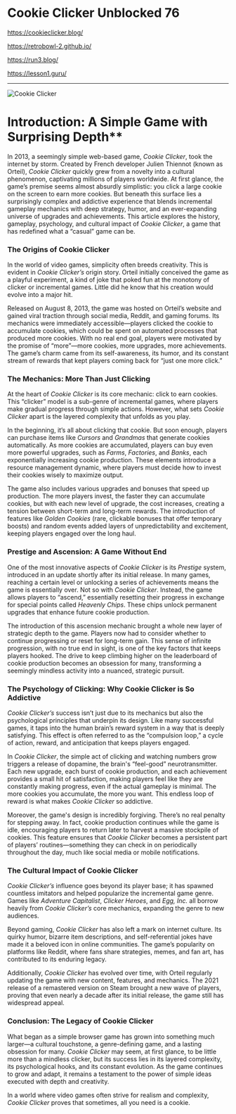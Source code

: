 # Cookie Clicker Unblocked 76

https://cookieclicker.blog/

https://retrobowl-2.github.io/

https://run3.blog/

https://lesson1.guru/

<hr>
<img src="https://cookieclicker.blog/files/image/cookie-clicker.png" alt="Cookie Clicker" />

# Introduction: A Simple Game with Surprising Depth**

In 2013, a seemingly simple web-based game, *Cookie Clicker*, took the internet by storm. Created by French developer Julien Thiennot (known as Orteil), *Cookie Clicker* quickly grew from a novelty into a cultural phenomenon, captivating millions of players worldwide. At first glance, the game’s premise seems almost absurdly simplistic: you click a large cookie on the screen to earn more cookies. But beneath this surface lies a surprisingly complex and addictive experience that blends incremental gameplay mechanics with deep strategy, humor, and an ever-expanding universe of upgrades and achievements. This article explores the history, gameplay, psychology, and cultural impact of *Cookie Clicker*, a game that has redefined what a “casual” game can be.

### The Origins of Cookie Clicker

In the world of video games, simplicity often breeds creativity. This is evident in *Cookie Clicker’s* origin story. Orteil initially conceived the game as a playful experiment, a kind of joke that poked fun at the monotony of clicker or incremental games. Little did he know that his creation would evolve into a major hit. 

Released on August 8, 2013, the game was hosted on Orteil’s website and gained viral traction through social media, Reddit, and gaming forums. Its mechanics were immediately accessible—players clicked the cookie to accumulate cookies, which could be spent on automated processes that produced more cookies. With no real end goal, players were motivated by the promise of “more”—more cookies, more upgrades, more achievements. The game’s charm came from its self-awareness, its humor, and its constant stream of rewards that kept players coming back for “just one more click.”

### The Mechanics: More Than Just Clicking

At the heart of *Cookie Clicker* is its core mechanic: click to earn cookies. This “clicker” model is a sub-genre of incremental games, where players make gradual progress through simple actions. However, what sets *Cookie Clicker* apart is the layered complexity that unfolds as you play. 

In the beginning, it’s all about clicking that cookie. But soon enough, players can purchase items like *Cursors* and *Grandmas* that generate cookies automatically. As more cookies are accumulated, players can buy even more powerful upgrades, such as *Farms*, *Factories*, and *Banks*, each exponentially increasing cookie production. These elements introduce a resource management dynamic, where players must decide how to invest their cookies wisely to maximize output.

The game also includes various upgrades and bonuses that speed up production. The more players invest, the faster they can accumulate cookies, but with each new level of upgrade, the cost increases, creating a tension between short-term and long-term rewards. The introduction of features like *Golden Cookies* (rare, clickable bonuses that offer temporary boosts) and random events added layers of unpredictability and excitement, keeping players engaged over the long haul.

### Prestige and Ascension: A Game Without End

One of the most innovative aspects of *Cookie Clicker* is its *Prestige* system, introduced in an update shortly after its initial release. In many games, reaching a certain level or unlocking a series of achievements means the game is essentially over. Not so with *Cookie Clicker*. Instead, the game allows players to “ascend,” essentially resetting their progress in exchange for special points called *Heavenly Chips*. These chips unlock permanent upgrades that enhance future cookie production.

The introduction of this ascension mechanic brought a whole new layer of strategic depth to the game. Players now had to consider whether to continue progressing or reset for long-term gain. This sense of infinite progression, with no true end in sight, is one of the key factors that keeps players hooked. The drive to keep climbing higher on the leaderboard of cookie production becomes an obsession for many, transforming a seemingly mindless activity into a nuanced, strategic pursuit.

### The Psychology of Clicking: Why Cookie Clicker is So Addictive

*Cookie Clicker’s* success isn’t just due to its mechanics but also the psychological principles that underpin its design. Like many successful games, it taps into the human brain’s reward system in a way that is deeply satisfying. This effect is often referred to as the “compulsion loop,” a cycle of action, reward, and anticipation that keeps players engaged.

In *Cookie Clicker*, the simple act of clicking and watching numbers grow triggers a release of dopamine, the brain's “feel-good” neurotransmitter. Each new upgrade, each burst of cookie production, and each achievement provides a small hit of satisfaction, making players feel like they are constantly making progress, even if the actual gameplay is minimal. The more cookies you accumulate, the more you want. This endless loop of reward is what makes *Cookie Clicker* so addictive.

Moreover, the game's design is incredibly forgiving. There’s no real penalty for stepping away. In fact, cookie production continues while the game is idle, encouraging players to return later to harvest a massive stockpile of cookies. This feature ensures that *Cookie Clicker* becomes a persistent part of players’ routines—something they can check in on periodically throughout the day, much like social media or mobile notifications.

### The Cultural Impact of Cookie Clicker

*Cookie Clicker’s* influence goes beyond its player base; it has spawned countless imitators and helped popularize the incremental game genre. Games like *Adventure Capitalist*, *Clicker Heroes*, and *Egg, Inc.* all borrow heavily from *Cookie Clicker’s* core mechanics, expanding the genre to new audiences.

Beyond gaming, *Cookie Clicker* has also left a mark on internet culture. Its quirky humor, bizarre item descriptions, and self-referential jokes have made it a beloved icon in online communities. The game’s popularity on platforms like Reddit, where fans share strategies, memes, and fan art, has contributed to its enduring legacy.

Additionally, *Cookie Clicker* has evolved over time, with Orteil regularly updating the game with new content, features, and mechanics. The 2021 release of a remastered version on Steam brought a new wave of players, proving that even nearly a decade after its initial release, the game still has widespread appeal.

### Conclusion: The Legacy of Cookie Clicker

What began as a simple browser game has grown into something much larger—a cultural touchstone, a genre-defining game, and a lasting obsession for many. *Cookie Clicker* may seem, at first glance, to be little more than a mindless clicker, but its success lies in its layered complexity, its psychological hooks, and its constant evolution. As the game continues to grow and adapt, it remains a testament to the power of simple ideas executed with depth and creativity. 

In a world where video games often strive for realism and complexity, *Cookie Clicker* proves that sometimes, all you need is a cookie.
